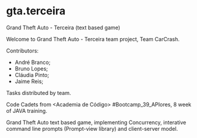 # gta.terceira
Grand Theft Auto - Terceira (text based game)

Welcome to Grand Theft Auto - Terceira team project, Team CarCrash.

Contributors:
- André Branco;
- Bruno Lopes;
- Cláudia Pinto;
- Jaime Reis;

Tasks distributed by team.

Code Cadets from <Academia de Código> #Bootcamp_39_APIores, 8 week of JAVA training.

Grand Theft Auto text based game, implementing Concurrency, interative command line prompts (Prompt-view library) and client-server model.

